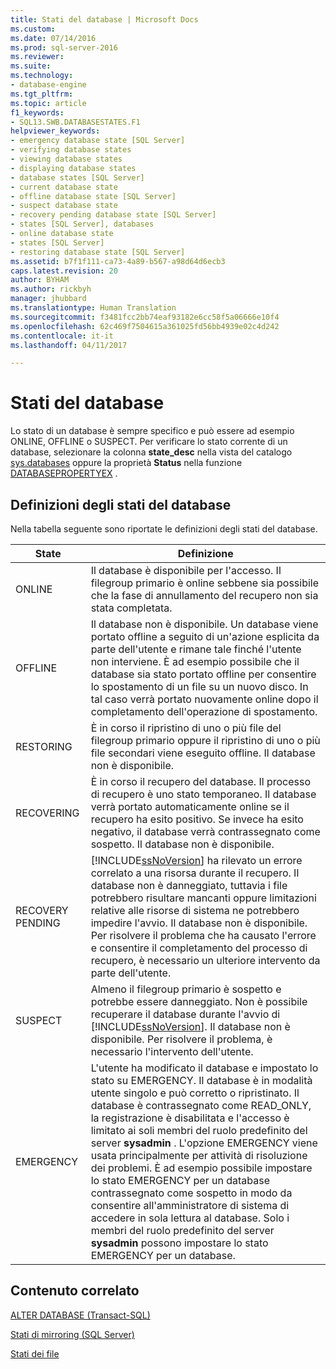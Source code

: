 ```yaml
---
title: Stati del database | Microsoft Docs
ms.custom: 
ms.date: 07/14/2016
ms.prod: sql-server-2016
ms.reviewer: 
ms.suite: 
ms.technology:
- database-engine
ms.tgt_pltfrm: 
ms.topic: article
f1_keywords:
- SQL13.SWB.DATABASESTATES.F1
helpviewer_keywords:
- emergency database state [SQL Server]
- verifying database states
- viewing database states
- displaying database states
- database states [SQL Server]
- current database state
- offline database state [SQL Server]
- suspect database state
- recovery pending database state [SQL Server]
- states [SQL Server], databases
- online database state
- states [SQL Server]
- restoring database state [SQL Server]
ms.assetid: b7f1f111-ca73-4a89-b567-a98d64d6ecb3
caps.latest.revision: 20
author: BYHAM
ms.author: rickbyh
manager: jhubbard
ms.translationtype: Human Translation
ms.sourcegitcommit: f3481fcc2bb74eaf93182e6cc58f5a06666e10f4
ms.openlocfilehash: 62c469f7504615a361025fd56bb4939e02c4d242
ms.contentlocale: it-it
ms.lasthandoff: 04/11/2017

---
```

# <a name="database-states"></a>Stati del database
  Lo stato di un database è sempre specifico e può essere ad esempio ONLINE, OFFLINE o SUSPECT. Per verificare lo stato corrente di un database, selezionare la colonna **state_desc** nella vista del catalogo [sys.databases](../../relational-databases/system-catalog-views/sys-databases-transact-sql.md) oppure la proprietà **Status** nella funzione [DATABASEPROPERTYEX](../../t-sql/functions/databasepropertyex-transact-sql.md) .  
  
## <a name="database-state-definitions"></a>Definizioni degli stati del database  
 Nella tabella seguente sono riportate le definizioni degli stati del database.  
  
|State|Definizione|  
|-----------|----------------|  
|ONLINE|Il database è disponibile per l'accesso. Il filegroup primario è online sebbene sia possibile che la fase di annullamento del recupero non sia stata completata.|  
|OFFLINE|Il database non è disponibile. Un database viene portato offline a seguito di un'azione esplicita da parte dell'utente e rimane tale finché l'utente non interviene. È ad esempio possibile che il database sia stato portato offline per consentire lo spostamento di un file su un nuovo disco. In tal caso verrà portato nuovamente online dopo il completamento dell'operazione di spostamento.|  
|RESTORING|È in corso il ripristino di uno o più file del filegroup primario oppure il ripristino di uno o più file secondari viene eseguito offline. Il database non è disponibile.|  
|RECOVERING|È in corso il recupero del database. Il processo di recupero è uno stato temporaneo. Il database verrà portato automaticamente online se il recupero ha esito positivo. Se invece ha esito negativo, il database verrà contrassegnato come sospetto. Il database non è disponibile.|  
|RECOVERY PENDING|[!INCLUDE[ssNoVersion](../../includes/ssnoversion-md.md)] ha rilevato un errore correlato a una risorsa durante il recupero. Il database non è danneggiato, tuttavia i file potrebbero risultare mancanti oppure limitazioni relative alle risorse di sistema ne potrebbero impedire l'avvio. Il database non è disponibile. Per risolvere il problema che ha causato l'errore e consentire il completamento del processo di recupero, è necessario un ulteriore intervento da parte dell'utente.|  
|SUSPECT|Almeno il filegroup primario è sospetto e potrebbe essere danneggiato. Non è possibile recuperare il database durante l'avvio di [!INCLUDE[ssNoVersion](../../includes/ssnoversion-md.md)]. Il database non è disponibile. Per risolvere il problema, è necessario l'intervento dell'utente.|  
|EMERGENCY|L'utente ha modificato il database e impostato lo stato su EMERGENCY. Il database è in modalità utente singolo e può corretto o ripristinato. Il database è contrassegnato come READ_ONLY, la registrazione è disabilitata e l'accesso è limitato ai soli membri del ruolo predefinito del server **sysadmin** . L'opzione EMERGENCY viene usata principalmente per attività di risoluzione dei problemi. È ad esempio possibile impostare lo stato EMERGENCY per un database contrassegnato come sospetto in modo da consentire all'amministratore di sistema di accedere in sola lettura al database. Solo i membri del ruolo predefinito del server **sysadmin** possono impostare lo stato EMERGENCY per un database.|  
  
## <a name="related-content"></a>Contenuto correlato  
 [ALTER DATABASE &#40;Transact-SQL&#41;](../../t-sql/statements/alter-database-transact-sql.md)  
  
 [Stati di mirroring &#40;SQL Server&#41;](../../database-engine/database-mirroring/mirroring-states-sql-server.md)  
  
 [Stati dei file](../../relational-databases/databases/file-states.md)  
  
  

